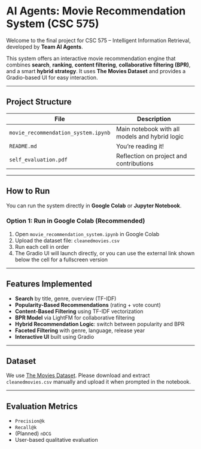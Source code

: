 # AI Agents: Movie Recommendation System (CSC 575)

Welcome to the final project for CSC 575 – Intelligent Information Retrieval, developed by **Team AI Agents**.

This system offers an interactive movie recommendation engine that combines **search**, **ranking**, **content filtering**, **collaborative filtering (BPR)**, and a smart **hybrid strategy**. It uses **The Movies Dataset** and provides a Gradio-based UI for easy interaction.

---

## Project Structure

| File                                | Description                                    |
| ----------------------------------- | ---------------------------------------------- |
| `movie_recommendation_system.ipynb` | Main notebook with all models and hybrid logic |
| `README.md`                         | You’re reading it!                             |
| `self_evaluation.pdf`               | Reflection on project and contributions        |

---

## How to Run

You can run the system directly in **Google Colab** or **Jupyter Notebook**.

### Option 1: Run in Google Colab (Recommended)

1. Open `movie_recommendation_system.ipynb` in Google Colab
2. Upload the dataset file: `cleanedmovies.csv`
3. Run each cell in order
4. The Gradio UI will launch directly, or you can use the external link shown below the cell for a fullscreen version

---

## Features Implemented

- **Search** by title, genre, overview (TF-IDF)
- **Popularity-Based Recommendations** (rating + vote count)
- **Content-Based Filtering** using TF-IDF vectorization
- **BPR Model** via LightFM for collaborative filtering
- **Hybrid Recommendation Logic**: switch between popularity and BPR
- **Faceted Filtering** with genre, language, release year
- **Interactive UI** built using Gradio

---

## Dataset

We use [The Movies Dataset](https://www.kaggle.com/datasets/rounakbanik/the-movies-dataset).
Please download and extract `cleanedmovies.csv` manually and upload it when prompted in the notebook.

---

## Evaluation Metrics

- `Precision@k`
- `Recall@k`
- (Planned) `nDCG`
- User-based qualitative evaluation
